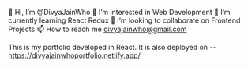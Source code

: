 👋 Hi, I’m @DivyaJainWho
👀 I’m interested in Web Development
🌱 I’m currently learning React Redux
💞️ I’m looking to collaborate on Frontend Projects
📫 How to reach me divyajainwho@gmail.com

This is my portfolio developed in React.
It is also deployed on -- https://divyajainwhoportfolio.netlify.app/
